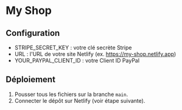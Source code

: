 # My Shop

## Configuration

- STRIPE_SECRET_KEY : votre clé secrète Stripe  
- URL                : l'URL de votre site Netlify (ex. https://my-shop.netlify.app)  
- YOUR_PAYPAL_CLIENT_ID : votre Client ID PayPal

## Déploiement

1. Pousser tous les fichiers sur la branche `main`.  
2. Connecter le dépôt sur Netlify (voir étape suivante).  
